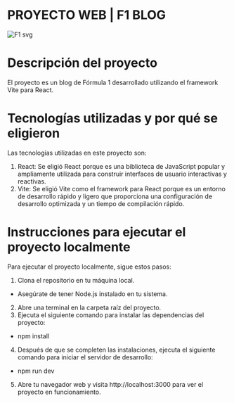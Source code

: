 # PROYECTO WEB | F1 BLOG
![F1 svg](https://github.com/paulabaal12/lab6-web/assets/106341373/9117c4ce-6c4a-47d2-891e-58186129eb4a)

# Descripción del proyecto

El proyecto es un blog de Fórmula 1 desarrollado utilizando el framework Vite para React.


# Tecnologías utilizadas y por qué se eligieron

Las tecnologías utilizadas en este proyecto son:
1. React: Se eligió React porque es una biblioteca de JavaScript popular y ampliamente utilizada para construir interfaces de usuario interactivas y reactivas.
2. Vite: Se eligió Vite como el framework para React porque es un entorno de desarrollo rápido y ligero que proporciona una configuración de desarrollo optimizada y un tiempo de compilación rápido.

# Instrucciones para ejecutar el proyecto localmente

Para ejecutar el proyecto localmente, sigue estos pasos:

1. Clona el repositorio en tu máquina local.
* Asegúrate de tener Node.js instalado en tu sistema.
2. Abre una terminal en la carpeta raíz del proyecto.
3. Ejecuta el siguiente comando para instalar las dependencias del proyecto:
- npm install
4. Después de que se completen las instalaciones, ejecuta el siguiente comando para iniciar el servidor de desarrollo:
- npm run dev
5. Abre tu navegador web y visita http://localhost:3000 para ver el proyecto en funcionamiento.
